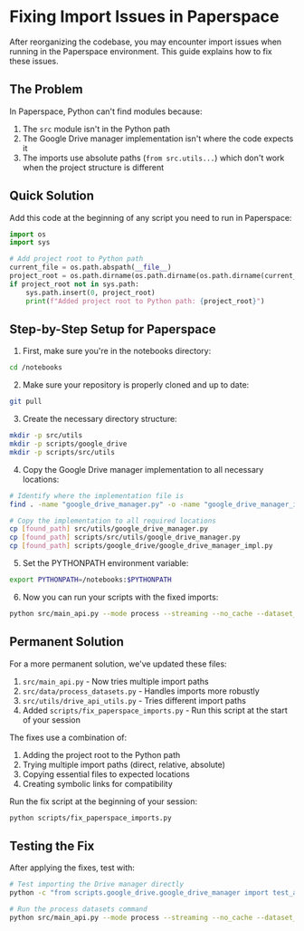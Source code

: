 # Fixing Import Issues in Paperspace

After reorganizing the codebase, you may encounter import issues when running in the Paperspace environment. This guide explains how to fix these issues.

## The Problem

In Paperspace, Python can't find modules because:

1. The `src` module isn't in the Python path
2. The Google Drive manager implementation isn't where the code expects it
3. The imports use absolute paths (`from src.utils...`) which don't work when the project structure is different

## Quick Solution

Add this code at the beginning of any script you need to run in Paperspace:

```python
import os
import sys

# Add project root to Python path
current_file = os.path.abspath(__file__)
project_root = os.path.dirname(os.path.dirname(os.path.dirname(current_file)))
if project_root not in sys.path:
    sys.path.insert(0, project_root)
    print(f"Added project root to Python path: {project_root}")
```

## Step-by-Step Setup for Paperspace

1. First, make sure you're in the notebooks directory:

```bash
cd /notebooks
```

2. Make sure your repository is properly cloned and up to date:

```bash
git pull
```

3. Create the necessary directory structure:

```bash
mkdir -p src/utils
mkdir -p scripts/google_drive
mkdir -p scripts/src/utils
```

4. Copy the Google Drive manager implementation to all necessary locations:

```bash
# Identify where the implementation file is
find . -name "google_drive_manager.py" -o -name "google_drive_manager_impl.py"

# Copy the implementation to all required locations
cp [found_path] src/utils/google_drive_manager.py
cp [found_path] scripts/src/utils/google_drive_manager.py
cp [found_path] scripts/google_drive/google_drive_manager_impl.py
```

5. Set the PYTHONPATH environment variable:

```bash
export PYTHONPATH=/notebooks:$PYTHONPATH
```

6. Now you can run your scripts with the fixed imports:

```bash
python src/main_api.py --mode process --streaming --no_cache --dataset_config config/dataset_config.json --use_drive --drive_base_dir DeepseekCoder
```

## Permanent Solution

For a more permanent solution, we've updated these files:

1. `src/main_api.py` - Now tries multiple import paths
2. `src/data/process_datasets.py` - Handles imports more robustly
3. `src/utils/drive_api_utils.py` - Tries different import paths
4. Added `scripts/fix_paperspace_imports.py` - Run this script at the start of your session

The fixes use a combination of:

1. Adding the project root to the Python path
2. Trying multiple import paths (direct, relative, absolute)
3. Copying essential files to expected locations
4. Creating symbolic links for compatibility

Run the fix script at the beginning of your session:

```bash
python scripts/fix_paperspace_imports.py
```

## Testing the Fix

After applying the fixes, test with:

```bash
# Test importing the Drive manager directly
python -c "from scripts.google_drive.google_drive_manager import test_authentication; print('Import successful')"

# Run the process datasets command
python src/main_api.py --mode process --streaming --no_cache --dataset_config config/dataset_config.json --use_drive --drive_base_dir DeepseekCoder
```

